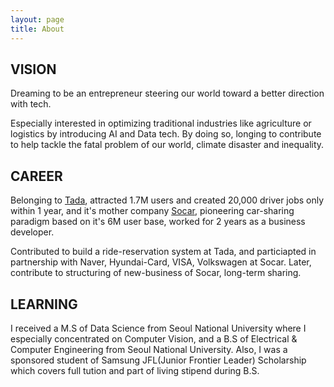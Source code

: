 ```yaml
---
layout: page
title: About
---
```


## VISION

Dreaming to be an entrepreneur steering our world toward a better direction with tech.

Especially interested in optimizing traditional industries like agriculture or logistics by introducing AI and Data tech.
By doing so, longing to contribute to help tackle the fatal problem of our world, climate disaster and inequality.

## CAREER

Belonging to [Tada]([url](https://tadatada.com/)), attracted 1.7M users and created 20,000 driver jobs only within 1 year, and it's mother company [Socar]([url](https://www.socar.kr/)), pioneering car-sharing paradigm based on it's 6M user base, worked for 2 years as a business developer.

Contributed to build a ride-reservation system at Tada, and particiapted in partnership with Naver, Hyundai-Card, VISA, Volkswagen at Socar. Later, contribute to structuring of new-business of Socar, long-term sharing.

## LEARNING

I received a M.S of Data Science from Seoul National University where I especially concentrated on Computer Vision, and a B.S of Electrical & Computer Engineering from Seoul National University. Also, I was a sponsored student of Samsung JFL(Junior Frontier Leader) Scholarship which covers full tution and part of living stipend during B.S.
